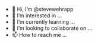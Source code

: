 - 👋 Hi, I’m @stevewehrapp
- 👀 I’m interested in ...
- 🌱 I’m currently learning ...
- 💞️ I’m looking to collaborate on ...
- 📫 How to reach me ...

<!---
stevewehrapp/stevewehrapp is a ✨ special ✨ repository because its `README.md` (this file) appears on your GitHub profile.
You can click the Preview link to take a look at your changes.
--->
